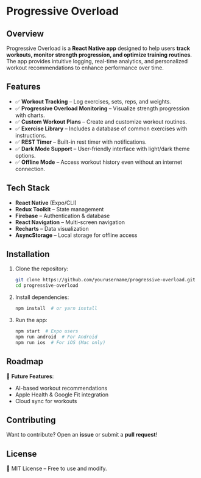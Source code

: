 # Progressive Overload

## Overview
Progressive Overload is a **React Native app** designed to help users **track workouts, monitor strength progression, and optimize training routines**. The app provides intuitive logging, real-time analytics, and personalized workout recommendations to enhance performance over time.

## Features
- ✅ **Workout Tracking** – Log exercises, sets, reps, and weights.
- ✅ **Progressive Overload Monitoring** – Visualize strength progression with charts.
- ✅ **Custom Workout Plans** – Create and customize workout routines.
- ✅ **Exercise Library** – Includes a database of common exercises with instructions.
- ✅ **REST Timer** – Built-in rest timer with notifications.
- ✅ **Dark Mode Support** – User-friendly interface with light/dark theme options.
- ✅ **Offline Mode** – Access workout history even without an internet connection.

## Tech Stack
- **React Native** (Expo/CLI)
- **Redux Toolkit** – State management
- **Firebase** – Authentication & database
- **React Navigation** – Multi-screen navigation
- **Recharts** – Data visualization
- **AsyncStorage** – Local storage for offline access

## Installation
1. Clone the repository:
   ```sh
   git clone https://github.com/yourusername/progressive-overload.git
   cd progressive-overload
   ```
2. Install dependencies:
   ```sh
   npm install  # or yarn install
   ```
3. Run the app:
   ```sh
   npm start  # Expo users
   npm run android  # For Android
   npm run ios  # For iOS (Mac only)
   ```

## Roadmap
📌 **Future Features**:
- AI-based workout recommendations
- Apple Health & Google Fit integration
- Cloud sync for workouts

## Contributing
Want to contribute? Open an **issue** or submit a **pull request**!

## License
📝 MIT License – Free to use and modify.

